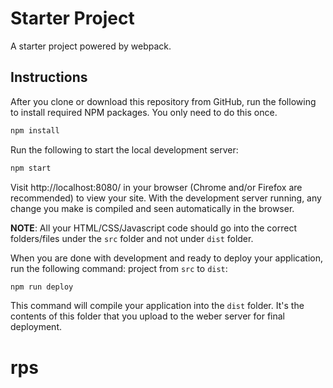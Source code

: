 # Starter Project
A starter project powered by webpack.

## Instructions
After you clone or download this repository from GitHub, run the following to install required NPM packages. You only need to do this once.

```bash
npm install
```

Run the following to start the local development server:

```bash
npm start
```

Visit http://localhost:8080/ in your browser (Chrome and/or Firefox are recommended) to view your site. With the development server running, any change you make is compiled and seen automatically in the browser.

**NOTE**: All your HTML/CSS/Javascript code should go into the correct folders/files under the `src` folder and not under `dist` folder. 

When you are done with development and ready to deploy your application, run the following command:
project from `src` to `dist`:

```bash
npm run deploy
```

This command will compile your application into the `dist` folder. It's the contents of this folder that you upload to the weber server for final deployment.
# rps
